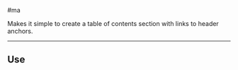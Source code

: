 #ma

Makes it simple to create a table of contents section with links to header anchors.

---

## Use